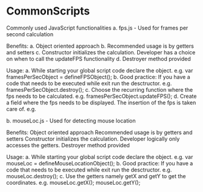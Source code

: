 CommonScripts
=============

Commonly used JavaScript functionalities
a. fps.js - Used for frames per second calculation

Benefits:
    a. Object oriented approach
    b. Recommended usage is by getters and setters
    c. Constructor initializes the calculation. Developer has a choice on when to call the updateFPS functionality
    d. Destroyer method provided

Usage:
    a. While starting your global script code declare the object.
        e.g. var framesPerSecObject = defineFPSObject();
    b. Good practice: If you have a code that needs to be executed while exit run the desctructor.
        e.g. framesPerSecObject.destroy();
    c. Choose the recurring function where the fps needs to be calculated.
        e.g. framesPerSecObject.updateFPS();
    d. Create a field where the fps needs to be displayed. The insertion of the fps is taken care of.
        e.g. <b id="fps"></b>

b. mouseLoc.js - Used for detecting mouse location

Benefits:
    Object oriented approach
    Recommended usage is by getters and setters
    Constructor initializes the calculation. Developer logically only accesses the getters.
    Destroyer method provided

Usage:
    a. While starting your global script code declare the object.
        e.g. var mouseLoc = defineMouseLocationObject();
    b. Good practice: If you have a code that needs to be executed while exit run the desctructor.
        e.g. mouseLoc.destroy();
    c. Use the getters namely getX and getY to get the coordinates.
        e.g. mouseLoc.getX();
             mouseLoc.getY();
